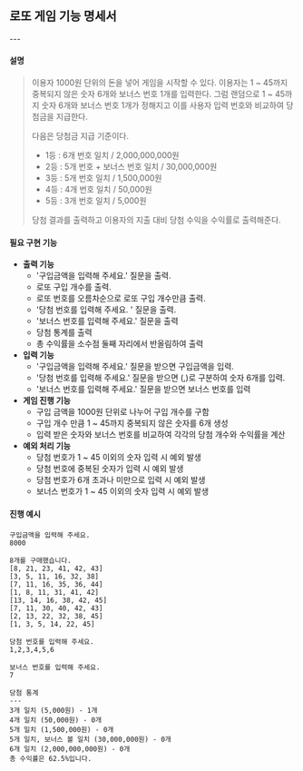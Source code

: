 <h2>로또 게임 기능 명세서</h2>
---

<h4>설명</h4>

> 이용자 1000원 단위의 돈을 넣어 게임을 시작할 수 있다.  이용자는 1 ~ 45까지 중복되지 않은 숫자 6개와 보너스 번호 1개를 입력한다. 그럼 랜덤으로 1 ~ 45까지 숫자 6개와 보너스 번호 1개가 정해지고 이를 사용자 입력 번호와 비교하여 당첨금을 지급한다. 
>
> 다음은 당첨금 지급 기준이다.
>
> - 1등 : 6개 번호 일치 / 2,000,000,000원
> - 2등 : 5개 번호 + 보너스 번호 일치 / 30,000,000원
> - 3등 : 5개 번호 일치 / 1,500,000원
> - 4등 : 4개 번호 일치 / 50,000원
> - 5등 : 3개 번호 일치 / 5,000원
>
> 당첨 결과를 출력하고 이용자의 지출 대비 당첨 수익을 수익률로 출력해준다. 





<h4>필요 구현 기능</h4>

- **출력 기능**
  - '구입금액을 입력해 주세요.'  질문을 출력.
  - 로또 구입 개수를 출력.
  - 로또 번호를 오름차순으로 로또 구입 개수만큼 출력.
  - '당첨 번호를 입력해 주세요. ' 질문을 출력.
  - '보너스 번호를 입력해 주세요.' 질문을 출력
  - 당첨 통계를 출력
  - 총 수익률을 소수점 둘째 자리에서 반올림하여 출력
- **입력 기능**
  - '구입금액을 입력해 주세요.'  질문을 받으면 구입금액을 입력.
  - '당첨 번호를 입력해 주세요.' 질문을 받으면 (,)로 구분하여 숫자 6개를 입력.
  - '보너스 번호를 입력해 주세요.' 질문을 받으면 보너스 번호를 입력
- **게임 진행 기능** 
  - 구입 금액을 1000원 단위로 나누어 구입 개수를 구함
  - 구입 개수 만큼 1 ~ 45까지 중복되지 않은 숫자를 6개 생성
  - 입력 받은 숫자와 보너스 번호를 비교하여 각각의 당첨 개수와 수익률을 계산
- **예외 처리 기능**
  - 당첨 번호가 1 ~ 45 이외의 숫자 입력 시 예외 발생
  - 당첨 번호에 중복된 숫자가 입력 시 예외 발생
  - 당첨 번호가 6개 초과나 미만으로 입력 시 예외 발생
  - 보너스 번호가 1 ~ 45 이외의 숫자 입력 시 예외 발생


<h4>진행 예시</h4>

```
구입금액을 입력해 주세요.
8000

8개를 구매했습니다.
[8, 21, 23, 41, 42, 43]
[3, 5, 11, 16, 32, 38]
[7, 11, 16, 35, 36, 44]
[1, 8, 11, 31, 41, 42]
[13, 14, 16, 38, 42, 45]
[7, 11, 30, 40, 42, 43]
[2, 13, 22, 32, 38, 45]
[1, 3, 5, 14, 22, 45]

당첨 번호를 입력해 주세요.
1,2,3,4,5,6

보너스 번호를 입력해 주세요.
7

당첨 통계
---
3개 일치 (5,000원) - 1개
4개 일치 (50,000원) - 0개
5개 일치 (1,500,000원) - 0개
5개 일치, 보너스 볼 일치 (30,000,000원) - 0개
6개 일치 (2,000,000,000원) - 0개
총 수익률은 62.5%입니다.
```
